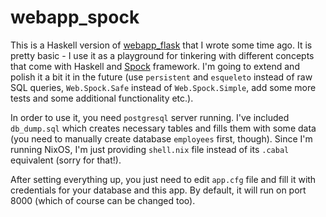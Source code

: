 # webapp_spock

This is a Haskell version of
[webapp_flask](https://github.com/xor-xor/webapp_flask) that I wrote
some time ago. It is pretty basic - I use it as a playground for
tinkering with different concepts that come with Haskell and
[Spock](https://github.com/agrafix/Spock) framework. I'm going to
extend and polish it a bit it in the future (use `persistent` and
`esqueleto` instead of raw SQL queries, `Web.Spock.Safe` instead of
`Web.Spock.Simple`, add some more tests and some additional
functionality etc.).

In order to use it, you need `postgresql` server running. I've
included `db_dump.sql` which creates necessary tables and fills them
with some data (you need to manually create database `employees`
first, though). Since I'm running NixOS, I'm just providing
`shell.nix` file instead of its `.cabal` equivalent (sorry for that!).

After setting everything up, you just need to edit `app.cfg` file and
fill it with credentials for your database and this app. By default,
it will run on port 8000 (which of course can be changed too).
